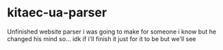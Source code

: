 # kitaec-ua-parser

Unfinished website parser i was going to make for someone i know but he changed his mind so...
idk if i'll finish it just for it to be but we'll see
